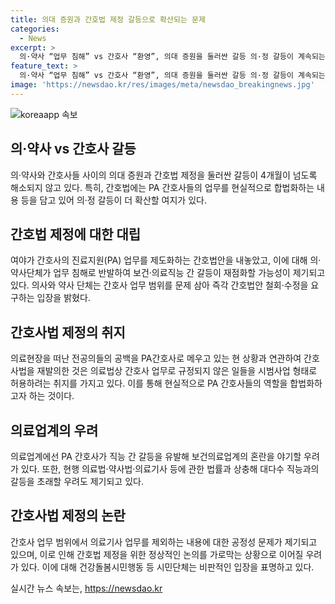 ```yaml
---
title: 의대 증원과 간호법 제정 갈등으로 확산되는 문제
categories:
  - News
excerpt: >
  의·약사 “업무 침해” vs 간호사 “환영”, 의대 증원을 둘러싼 갈등 의·정 갈등이 계속되는 가운데, 간호법 제정을 둘러싼 의·약사와 간호사 간 이견이 확산할 조짐이다. 의료계에 따르면 여야는 간호사의 진료지원(PA) 업무를 제도화하는 간호법안을 발의했고, 의·약사단체는 업무 범위 문제를 제기하며 반발하고 있다. PA간호사들의 활동을 합법화하려는 의도와 각 직능의 고유업무 침해 우려가 대립하면서 의·약사와 간호사 간 갈등이 예상된다.
feature_text: >
  의·약사 “업무 침해” vs 간호사 “환영”, 의대 증원을 둘러싼 갈등 의·정 갈등이 계속되는 가운데, 간호법 제정을 둘러싼 의·약사와 간호사 간 이견이 확산할 조짐이다. 의료계에 따르면 여야는 간호사의 진료지원(PA) 업무를 제도화하는 간호법안을 발의했고, 의·약사단체는 업무 범위 문제를 제기하며 반발하고 있다. PA간호사들의 활동을 합법화하려는 의도와 각 직능의 고유업무 침해 우려가 대립하면서 의·약사와 간호사 간 갈등이 예상된다.
image: 'https://newsdao.kr/res/images/meta/newsdao_breakingnews.jpg'
---
```


<p><img src="https://newsdao.kr/res/images/meta/newsdao_breakingnews.jpg" alt="koreaapp 속보" /></p>

<h2 data-ke-size="size26">의·약사 vs 간호사 갈등</h2>

<p data-ke-size="size16">의·약사와 간호사들 사이의 의대 증원과 간호법 제정을 둘러싼 갈등이 4개월이 넘도록 해소되지 않고 있다. 특히, 간호법에는 PA 간호사들의 업무를 현실적으로 합법화하는 내용 등을 담고 있어 의·정 갈등이 더 확산할 여지가 있다.</p>

<h2 data-ke-size="size26">간호법 제정에 대한 대립</h2>

<p data-ke-size="size16">여야가 간호사의 진료지원(PA) 업무를 제도화하는 간호법안을 내놓았고, 이에 대해 의·약사단체가 업무 침해로 반발하여 보건·의료직능 간 갈등이 재점화할 가능성이 제기되고 있다. 의사와 약사 단체는 간호사 업무 범위를 문제 삼아 즉각 간호법안 철회·수정을 요구하는 입장을 밝혔다.</p>

<h2 data-ke-size="size26">간호사법 제정의 취지</h2>

<p data-ke-size="size16">의료현장을 떠난 전공의들의 공백을 PA간호사로 메우고 있는 현 상황과 연관하여 간호사법을 재발의한 것은 의료법상 간호사 업무로 규정되지 않은 일들을 시범사업 형태로 허용하려는 취지를 가지고 있다. 이를 통해 현실적으로 PA 간호사들의 역할을 합법화하고자 하는 것이다.</p>

<h2 data-ke-size="size26">의료업계의 우려</h2>

<p data-ke-size="size16">의료업계에선 PA 간호사가 직능 간 갈등을 유발해 보건의료업계의 혼란을 야기할 우려가 있다. 또한, 현행 의료법·약사법·의료기사 등에 관한 법률과 상충해 대다수 직능과의 갈등을 초래할 우려도 제기되고 있다.</p>

<h2 data-ke-size="size26">간호사법 제정의 논란</h2>

<p data-ke-size="size16">간호사 업무 범위에서 의료기사 업무를 제외하는 내용에 대한 공정성 문제가 제기되고 있으며, 이로 인해 간호법 제정을 위한 정상적인 논의를 가로막는 상황으로 이어질 우려가 있다. 이에 대해 건강돌봄시민행동 등 시민단체는 비판적인 입장을 표명하고 있다.</p>
실시간 뉴스 속보는, <a href="https://newsdao.kr" rel="dofollow">https://newsdao.kr</a>


